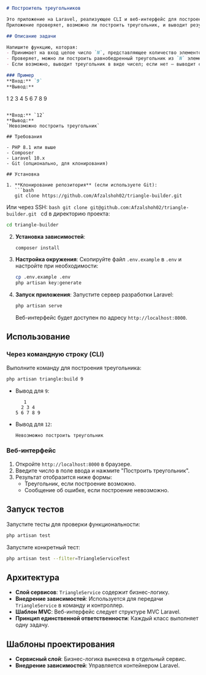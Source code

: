 ```markdown
# Построитель треугольников

Это приложение на Laravel, реализующее CLI и веб-интерфейс для построения равнобедренного треугольника из заданного количества элементов. 
Приложение проверяет, возможно ли построить треугольник, и выводит результат.

## Описание задачи

Напишите функцию, которая:
- Принимает на вход целое число `N`, представляющее количество элементов.
- Проверяет, можно ли построить равнобедренный треугольник из `N` элементов.
- Если возможно, выводит треугольник в виде чисел; если нет — выводит сообщение об ошибке.

### Пример
**Вход:** `9`  
**Вывод:**
```
1
2 3 4
5 6 7 8 9
```

**Вход:** `12`  
**Вывод:**  
`Невозможно построить треугольник`

## Требования

- PHP 8.1 или выше
- Composer
- Laravel 10.x
- Git (опционально, для клонирования)

## Установка

1. **Клонирование репозитория** (если используете Git):
   ```bash
   git clone https://github.com/Afzalshoh02/triangle-builder.git
   ```
Или через SSH:
    ```bash
        git clone git@github.com:Afzalshoh02/triangle-builder.git
    ```
cd в директорию проекта:
   ```bash
   cd triangle-builder
   ```

2. **Установка зависимостей**:
   ```bash
   composer install
   ```

3. **Настройка окружения**:
   Скопируйте файл `.env.example` в `.env` и настройте при необходимости:
   ```bash
   cp .env.example .env
   php artisan key:generate
   ```

4. **Запуск приложения**:
   Запустите сервер разработки Laravel:
   ```bash
   php artisan serve
   ```
   Веб-интерфейс будет доступен по адресу `http://localhost:8000`.

## Использование

### Через командную строку (CLI)
Выполните команду для построения треугольника:
```bash
php artisan triangle:build 9
```
- Вывод для `9`:
  ```
     1
    2 3 4
  5 6 7 8 9
  ```
- Вывод для `12`:
  ```
  Невозможно построить треугольник
  ```

### Веб-интерфейс
1. Откройте `http://localhost:8000` в браузере.
2. Введите число в поле ввода и нажмите "Построить треугольник".
3. Результат отобразится ниже формы:
    - Треугольник, если построение возможно.
    - Сообщение об ошибке, если построение невозможно.

## Запуск тестов

Запустите тесты для проверки функциональности:
```bash
php artisan test
```

Запустите конкретный тест:
```bash
php artisan test --filter=TriangleServiceTest
```

## Архитектура

- **Слой сервисов**: `TriangleService` содержит бизнес-логику.
- **Внедрение зависимостей**: Используется для передачи `TriangleService` в команду и контроллер.
- **Шаблон MVC**: Веб-интерфейс следует структуре MVC Laravel.
- **Принцип единственной ответственности**: Каждый класс выполняет одну задачу.

## Шаблоны проектирования

- **Сервисный слой**: Бизнес-логика вынесена в отдельный сервис.
- **Внедрение зависимостей**: Управляется контейнером Laravel.
